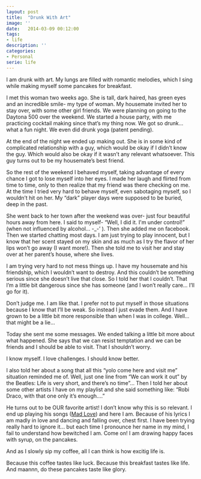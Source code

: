 ```yaml
---
layout: post
title:  "Drunk With Art"
image: ''
date:   2014-03-09 00:12:00
tags:
- life 
description: ''
categories:
- Personal
serie: life
---
```


I am drunk with art. My lungs are filled with romantic melodies, which I sing while making myself some pancakes for breakfast.

I met this woman two weeks ago. She is tall, dark haired, has green eyes and an incredible smile- my
type of woman. My housemate invited her to stay over, with some other girl friends. We were planning
on going to the Daytona 500 over the weekend. We started a house party, with me practicing cocktail
making since that’s my thing now. We got so drunk… what a fun night. We even did drunk yoga (patent
pending).

At the end of the night we ended up making out. She is in some kind of complicated relationship with a guy, which would be okay if I didn’t know the guy. Which would also be okay if it wasn’t any relevant whatsoever. This guy turns out to be my housemate’s best friend.

So the rest of the weekend I behaved myself, taking advantage of every chance I got to lose myself into her eyes. I made her laugh and flirted from time to time, only to then realize that my friend was there checking on me. At the time I tried very hard to behave myself, even sabotaging myself, so I wouldn’t hit on her. My “dark” player days were supposed to be buried, deep in the past.

She went back to her town after the weekend was over- just four beautiful hours away from here. I said to myself- “Well, I did it. I'm under control!” (when not influenced by alcohol... -_-’ ). Then she added me on facebook. Then we started chatting most days. I am just trying to play innocent, but I know that her scent stayed on my skin and as much as I try the flavor of her lips won’t go away (I want more!). Then she told me to visit her and stay over at her parent’s house, where she lives.

I am trying very hard to not mess things up. I have my housemate and his friendship, which I wouldn’t
want to destroy. And this couldn’t be something serious since she doesn’t live that close. So I told her that I couldn’t. That I’m a little bit dangerous since she has someone (and I won’t really care… I’ll go for it).

Don’t judge me. I am like that. I prefer not to put myself in those situations because I know that I’ll be weak. So instead I just evade them. And I have grown to be a little bit more responsible than when I was in college. Well… that might be a lie...

Today she sent me some messages. We ended talking a little bit more about what happened. She says
that we can resist temptation and we can be friends and I should be able to visit. That I shouldn’t worry.

I know myself. I love challenges. I should know better.

I also told her about a song that all this “yolo come here and visit me” situation reminded me of. Well, just one line from “We can work it out” by the Beatles: Life is very short, and there’s no time”… Then I told her about some other artists I have on my playlist and she said something like: “Robi Draco, with that one only it’s enough….”

He turns out to be OUR favorite artist! I don’t know why this is so relevant. I end up playing his songs ([Mad Love](https://www.youtube.com/watch?v=UDf8YsiAulQ)) and here I am. Because of his lyrics I am madly in love and dancing and falling over, chest first. I have been trying really hard to ignore it... but each time I pronounce her name in my mind, I fail to understand how bewitched I am. Come on! I am drawing happy faces with syrup, on the pancakes.

And as I slowly sip my coffee, all I can think is how excitig life is.

Because this coffee tastes like luck. Because this breakfast tastes like life. And maannn, do these
pancakes taste like glory.

